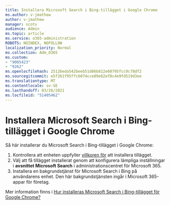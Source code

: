 ```yaml
---
title: Installera Microsoft Search i Bing-tillägget i Google Chrome
ms.author: v-jmathew
author: v-jmathew
manager: scotv
audience: Admin
ms.topic: article
ms.service: o365-administration
ROBOTS: NOINDEX, NOFOLLOW
localization_priority: Normal
ms.collection: Adm_O365
ms.custom:
- "9005423"
- "9262"
ms.openlocfilehash: 25126eda542beeb51d86b812e60795fcc9c78df2
ms.sourcegitcommit: e5f261f95ffc6074cce89e62ef8c4e9fd519d3ee
ms.translationtype: MT
ms.contentlocale: sv-SE
ms.lasthandoff: 03/26/2021
ms.locfileid: "51405462"
---
```

# <a name="install-the-microsoft-search-in-bing-extension-in-google-chrome"></a>Installera Microsoft Search i Bing-tillägget i Google Chrome

Så här installerar du Microsoft Search i Bing-tillägget i Google Chrome:

1. Kontrollera att enheten uppfyller [villkoren för](https://go.microsoft.com/fwlink/?linkid=2152236) att installera tillägget.
2. Välj att få tillägget installerat genom att konfigurera lämpliga inställningar i **avsnittet Microsoft Search** i administrationscentret för Microsoft 365.
3. Installera en bakgrundstjänst för Microsoft Search i Bing på användarens enhet. Den här bakgrundstjänsten ingår i Microsoft 365-appar för företag.

Mer information finns i [Hur installeras Microsoft Search i Bing-tillägget för Google Chrome?](https://go.microsoft.com/fwlink/?linkid=2150992)

